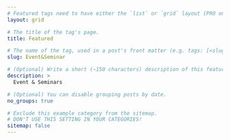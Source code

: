 ```yaml
---
# Featured tags need to have either the `list` or `grid` layout (PRO only).
layout: grid

# The title of the tag's page.
title: Featured

# The name of the tag, used in a post's front matter (e.g. tags: [<slug>]).
slug: Event&Seminar

# (Optional) Write a short (~150 characters) description of this featured tag.
description: >
  Event & Seminars

# (Optional) You can disable grouping posts by date.
no_groups: true

# Exclude this example category from the sitemap.
# DON'T USE THIS SETTING IN YOUR CATEGORIES!
sitemap: false
---
```

